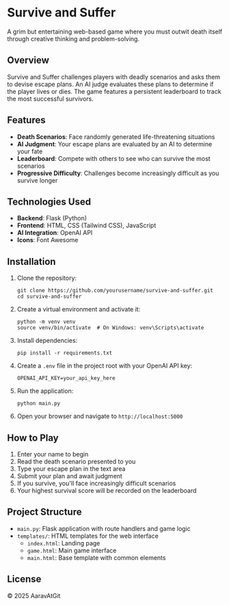 # Survive and Suffer

A grim but entertaining web-based game where you must outwit death itself through creative thinking and problem-solving.

## Overview

Survive and Suffer challenges players with deadly scenarios and asks them to devise escape plans. An AI judge evaluates these plans to determine if the player lives or dies. The game features a persistent leaderboard to track the most successful survivors.

## Features

- **Death Scenarios**: Face randomly generated life-threatening situations
- **AI Judgment**: Your escape plans are evaluated by an AI to determine your fate
- **Leaderboard**: Compete with others to see who can survive the most scenarios
- **Progressive Difficulty**: Challenges become increasingly difficult as you survive longer

## Technologies Used

- **Backend**: Flask (Python)
- **Frontend**: HTML, CSS (Tailwind CSS), JavaScript
- **AI Integration**: OpenAI API
- **Icons**: Font Awesome

## Installation

1. Clone the repository:
   ```
   git clone https://github.com/yourusername/survive-and-suffer.git
   cd survive-and-suffer
   ```

2. Create a virtual environment and activate it:
   ```
   python -m venv venv
   source venv/bin/activate  # On Windows: venv\Scripts\activate
   ```

3. Install dependencies:
   ```
   pip install -r requirements.txt
   ```

4. Create a `.env` file in the project root with your OpenAI API key:
   ```
   OPENAI_API_KEY=your_api_key_here
   ```

5. Run the application:
   ```
   python main.py
   ```

6. Open your browser and navigate to `http://localhost:5000`

## How to Play

1. Enter your name to begin
2. Read the death scenario presented to you
3. Type your escape plan in the text area
4. Submit your plan and await judgment
5. If you survive, you'll face increasingly difficult scenarios
6. Your highest survival score will be recorded on the leaderboard

## Project Structure

- `main.py`: Flask application with route handlers and game logic
- `templates/`: HTML templates for the web interface
  - `index.html`: Landing page
  - `game.html`: Main game interface
  - `main.html`: Base template with common elements

## License

© 2025 AaravAtGit
